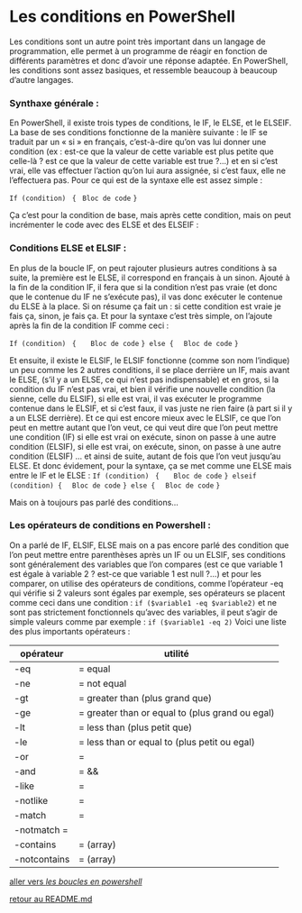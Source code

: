 # Les conditions en PowerShell

Les conditions sont un autre point très important dans un langage de programmation, elle permet à un programme de réagir en fonction de différents paramètres et donc d’avoir une réponse adaptée.
En PowerShell, les conditions sont assez basiques, et ressemble beaucoup à beaucoup d’autre langages.

### Synthaxe générale :

En PowerShell, il existe trois types de conditions, le IF, le ELSE, et le ELSEIF.
La base de ses conditions fonctionne de la manière suivante : le IF se traduit par un « si » en français, c’est-à-dire qu’on vas lui donner une condition (ex : est-ce que la valeur de cette variable est plus petite que celle-là ? est ce que la valeur de cette variable est true ?...) et en si c’est vrai, elle vas effectuer l’action qu’on lui aura assignée, si c’est faux, elle ne l’effectuera pas.
Pour ce qui est de la syntaxe elle est assez simple :

```If (condition) ```
```{```
```	Bloc de code```
```}```

Ça c’est pour la condition de base, mais après cette condition, mais on peut incrémenter le code avec des ELSE et des ELSEIF :

### Conditions ELSE et ELSIF : 

En plus de la boucle IF, on peut rajouter plusieurs autres conditions à sa suite, la première est le ELSE, il correspond en français à un sinon. 
Ajouté à la fin de la condition IF, il fera que si la condition n’est pas vraie (et donc que le contenue du IF ne s’exécute pas), il vas donc exécuter le contenue du ELSE à la place. 
Si on résume ça fait un : si cette condition est vraie je fais ça, sinon, je fais ça.
Et pour la syntaxe c’est très simple, on l’ajoute après la fin de la condition IF comme ceci :

`If (condition) `
`{`
`	Bloc de code`
`} else {`
`	Bloc de code `
`}`

Et ensuite, il existe le ELSIF, le ELSIF fonctionne (comme son nom l’indique) un peu comme les 2 autres conditions, il se place derrière un IF, mais avant le ELSE, (s’il y a un ELSE, ce qui n’est pas indispensable) et en gros, si la condition du IF n’est pas vrai, et bien il vérifie une nouvelle condition (la sienne, celle du ELSIF), si elle est vrai, il vas exécuter le programme contenue dans le ELSIF, et si c’est faux, il vas juste ne rien faire (à part si il y a un ELSE derrière).
Et ce qui est encore mieux avec le ELSIF, ce que l’on peut en mettre autant que l’on veut, ce qui veut dire que l’on peut mettre une condition (IF) si elle est vrai on exécute, sinon on passe à une autre condition (ELSIF), si elle est vrai, on exécute, sinon, on passe à une autre condition (ELSIF) … et ainsi de suite, autant de fois que l’on veut jusqu’au ELSE.
Et donc évidement, pour la syntaxe, ça se met comme une ELSE mais entre le IF et le ELSE :
`If (condition) `
`{`
`	Bloc de code`
`} elseif (condition) {`
`	Bloc de code `
`} else {`
`	Bloc de code `
`}`

Mais on à toujours pas parlé des conditions…

### Les opérateurs de conditions en Powershell :

On a parlé de IF, ELSIF, ELSE mais on a pas encore parlé des condition que l’on peut mettre entre parenthèses après un IF ou un ELSIF, ses conditions sont généralement des variables que l’on compares (est ce que variable 1 est égale à variable 2 ? est-ce que variable 1 est null ?...) et pour les comparer, on utilise des opérateurs de conditions, comme l’opérateur -eq qui vérifie si 2 valeurs sont égales par exemple,  ses opérateurs se placent comme ceci dans une condition : ``` if ($variable1 -eq $variable2) ``` et ne sont pas strictement fonctionnels qu’avec des variables, il peut s’agir de simple valeurs comme par exemple : ``` if ($variable1 -eq 2) ```
Voici une liste des plus importants opérateurs : 

|opérateur |utilité |
|--|----|
|-eq | = equal|
|-ne |= not equal|
|-gt |= greater than (plus grand que) |
|-ge |= greater than or equal to (plus grand ou egal) |
|-lt |= less than (plus petit que) |
|-le |= less than or equal to (plus petit ou egal) |
|-or |=    |
|-and |= &&|
|-like |=  |
|-notlike |= |
|-match |= |
-notmatch = |
|-contains |= (array) |
|-notcontains |= (array) |




[aller vers *les boucles en powershell*](https://github.com/LBROCHARD/cours-linux/blob/main/cours/les_boucles.md)

[retour au README.md](https://github.com/LBROCHARD/cours-linux)
